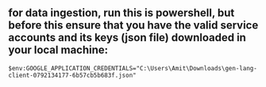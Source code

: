 ## for data ingestion, run this is powershell, but before this ensure that you have the valid service accounts and its keys (json file) downloaded in your local machine:
    $env:GOOGLE_APPLICATION_CREDENTIALS="C:\Users\Amit\Downloads\gen-lang-client-0792134177-6b57cb5b683f.json"
